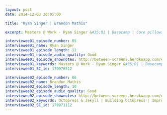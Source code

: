 ```yaml
---
layout: post
date: 2014-12-03 20:05:00

title: "Ryan Singer | Brandon Mathis"

excerpt: Masters @ Work - Ryan Singer &#35;01 | Basecamp | Core pillows & logo | Importance of design | Hardest design problems || Octopress & Jekyll | Building Octopress | Improvements for blogs | Prototyping? 

interviewee01_episode_number: 05
interviewee01_name: Ryan Singer
interviewee01_episode_length: 12
interviewee01_episode_audio_quality: Good
interviewee01_episode_shownotes: http://between-screens.herokuapp.com/episodes/5
interviewee01_keywords: Masters @ Work - Ryan Singer &#35;01 | Basecamp | Core pillows & logo | Importance of design | Hardest design problems
interviewee01_SC_id: 179970512

interviewee02_episode_number: 06
interviewee02_name: Brandon Mathis
interviewee02_episode_length: 10
interviewee02_episode_audio_quality: Good 
interviewee02_episode_shownotes: http://between-screens.herokuapp.com/episodes/6
interviewee02_keywords: Octopress & Jekyll | Building Octopress | Improvements for blogs | Prototyping? 
interviewee02_SC_id: 179971112 
---
```

